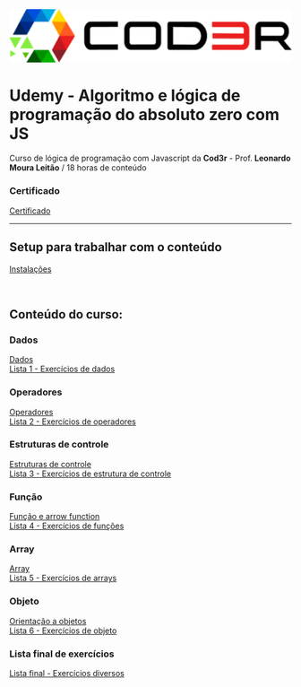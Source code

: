<img src="/Arquivos/Img/Capa.png" alt="Texto Alternativo" width="700">

# Udemy - Algoritmo e lógica de programação do absoluto zero com JS

Curso de lógica de programação com Javascript da **Cod3r** - Prof. **Leonardo Moura Leitão** / 18 horas de conteúdo

### Certificado
[Certificado](/Arquivos/Certificado/Algoritmo%20e%20l%C3%B3gica%20de%20programa%C3%A7%C3%A3o%20do%20absoluto%20zero%20(18%20horas).pdf)

***

## Setup para trabalhar com o conteúdo
[Instalações](/Arquivos/Conte%C3%BAdo/0.1%20Instala%C3%A7%C3%B5es.md) 

<br>

## Conteúdo do curso:

### Dados
[Dados](/Arquivos/Conte%C3%BAdo/1.1%20Dados.md) <br>
[Lista 1 - Exercícios de dados](/Arquivos/Conte%C3%BAdo/Lista%201.md) 

### Operadores
[Operadores](/Arquivos/Conte%C3%BAdo/2.1%20Operadores.md) <br>
[Lista 2 - Exercícios de operadores](/Arquivos/Conte%C3%BAdo/Lista%202.md) 

### Estruturas de controle
[Estruturas de controle](/Arquivos/Conte%C3%BAdo/3.1%20Estruturas%20de%20controle.md) <br>
[Lista 3 - Exercícios de estrutura de controle](/Arquivos/Conte%C3%BAdo/Lista%203.md) 

### Função
[Função e arrow function](/Arquivos/Conte%C3%BAdo/4.1%20Fun%C3%A7%C3%B5es.md) <br>
[Lista 4 - Exercícios de funções](/Arquivos/Conte%C3%BAdo/Lista%204.md) 

### Array
[Array](/Arquivos/Conte%C3%BAdo/5.1%20Arrays.md) <br>
[Lista 5 - Exercícios de arrays](/Arquivos/Conte%C3%BAdo/Lista%205.md) 

### Objeto
[Orientação a objetos](/Arquivos/Conte%C3%BAdo/6.1%20Objeto.md) <br>
[Lista 6 - Exercícios de objeto](/Arquivos/Conte%C3%BAdo/Lista%206.md) 

### Lista final de exercícios
[Lista final - Exercícios diversos](/Arquivos/Conte%C3%BAdo/Lista%20final.md)

